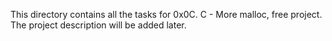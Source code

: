 This directory contains all the tasks for 0x0C. C - More malloc, free project.
The project description will be added later.

